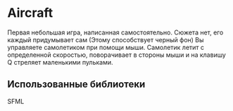 # Aircraft
Первая небольшая игра, написанная самостоятельно. Сюжета нет, его каждый придумывает сам (Этому способствует черный фон)
Вы управляете самолетиком при помощи мыши. Самолетик летит с определенной скоростью, поворачивает в стороны мыши и на клавишу Q стреляет маленькими пульками.
## Использованные библиотеки
SFML

